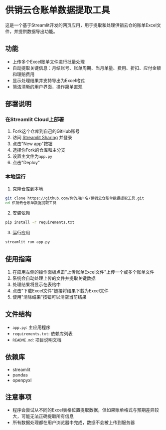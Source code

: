 # 供销云仓账单数据提取工具

这是一个基于Streamlit开发的网页应用，用于提取和处理供销云仓的账单Excel文件，并提供数据导出功能。

## 功能

- 上传多个Excel账单文件进行批量处理
- 自动提取关键信息：月结账号、账单周期、当月单量、费用、折扣、应付金额和理赔费用
- 显示处理结果并支持导出为Excel格式
- 简洁清晰的用户界面，操作简单直观

## 部署说明

### 在Streamlit Cloud上部署

1. Fork这个仓库到自己的GitHub账号
2. 访问 [Streamlit Sharing](https://share.streamlit.io/) 并登录
3. 点击"New app"按钮
4. 选择你Fork的仓库和主分支
5. 设置主文件为`app.py`
6. 点击"Deploy"

### 本地运行

1. 克隆仓库到本地
```bash
git clone https://github.com/你的用户名/供销云仓账单数据提取工具.git
cd 供销云仓账单数据提取工具
```

2. 安装依赖
```bash
pip install -r requirements.txt
```

3. 运行应用
```bash
streamlit run app.py
```

## 使用指南

1. 在应用左侧的操作面板点击"上传账单Excel文件"上传一个或多个账单文件
2. 系统会自动处理上传的文件并提取关键数据
3. 处理结果将显示在表格中
4. 点击"下载Excel文件"链接将结果下载为Excel文件
5. 使用"清除结果"按钮可以清空当前结果

## 文件结构

- `app.py`: 主应用程序
- `requirements.txt`: 依赖库列表
- `README.md`: 项目说明文档

## 依赖库

- streamlit
- pandas
- openpyxl

## 注意事项

- 程序会尝试从不同的Excel表格位置提取数据，但如果账单格式与预期差异较大，可能无法正确提取所有信息
- 所有数据处理都在用户浏览器中完成，数据不会被上传到服务器
